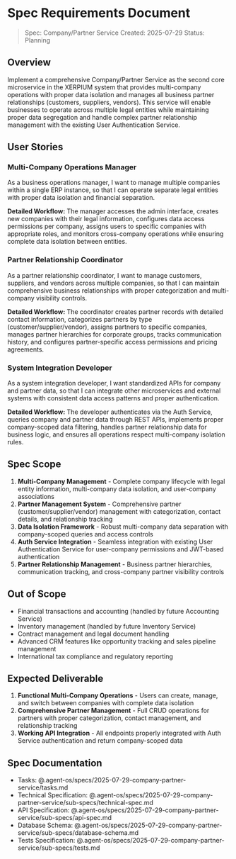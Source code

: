 # Spec Requirements Document

> Spec: Company/Partner Service
> Created: 2025-07-29
> Status: Planning

## Overview

Implement a comprehensive Company/Partner Service as the second core microservice in the XERPIUM system that provides multi-company operations with proper data isolation and manages all business partner relationships (customers, suppliers, vendors). This service will enable businesses to operate across multiple legal entities while maintaining proper data segregation and handle complex partner relationship management with the existing User Authentication Service.

## User Stories

### Multi-Company Operations Manager

As a business operations manager, I want to manage multiple companies within a single ERP instance, so that I can operate separate legal entities with proper data isolation and financial separation.

**Detailed Workflow:** The manager accesses the admin interface, creates new companies with their legal information, configures data access permissions per company, assigns users to specific companies with appropriate roles, and monitors cross-company operations while ensuring complete data isolation between entities.

### Partner Relationship Coordinator

As a partner relationship coordinator, I want to manage customers, suppliers, and vendors across multiple companies, so that I can maintain comprehensive business relationships with proper categorization and multi-company visibility controls.

**Detailed Workflow:** The coordinator creates partner records with detailed contact information, categorizes partners by type (customer/supplier/vendor), assigns partners to specific companies, manages partner hierarchies for corporate groups, tracks communication history, and configures partner-specific access permissions and pricing agreements.

### System Integration Developer

As a system integration developer, I want standardized APIs for company and partner data, so that I can integrate other microservices and external systems with consistent data access patterns and proper authentication.

**Detailed Workflow:** The developer authenticates via the Auth Service, queries company and partner data through REST APIs, implements proper company-scoped data filtering, handles partner relationship data for business logic, and ensures all operations respect multi-company isolation rules.

## Spec Scope

1. **Multi-Company Management** - Complete company lifecycle with legal entity information, multi-company data isolation, and user-company associations
2. **Partner Management System** - Comprehensive partner (customer/supplier/vendor) management with categorization, contact details, and relationship tracking
3. **Data Isolation Framework** - Robust multi-company data separation with company-scoped queries and access controls
4. **Auth Service Integration** - Seamless integration with existing User Authentication Service for user-company permissions and JWT-based authentication
5. **Partner Relationship Management** - Business partner hierarchies, communication tracking, and cross-company partner visibility controls

## Out of Scope

- Financial transactions and accounting (handled by future Accounting Service)
- Inventory management (handled by future Inventory Service)
- Contract management and legal document handling
- Advanced CRM features like opportunity tracking and sales pipeline management
- International tax compliance and regulatory reporting

## Expected Deliverable

1. **Functional Multi-Company Operations** - Users can create, manage, and switch between companies with complete data isolation
2. **Comprehensive Partner Management** - Full CRUD operations for partners with proper categorization, contact management, and relationship tracking
3. **Working API Integration** - All endpoints properly integrated with Auth Service authentication and return company-scoped data

## Spec Documentation

- Tasks: @.agent-os/specs/2025-07-29-company-partner-service/tasks.md
- Technical Specification: @.agent-os/specs/2025-07-29-company-partner-service/sub-specs/technical-spec.md
- API Specification: @.agent-os/specs/2025-07-29-company-partner-service/sub-specs/api-spec.md
- Database Schema: @.agent-os/specs/2025-07-29-company-partner-service/sub-specs/database-schema.md
- Tests Specification: @.agent-os/specs/2025-07-29-company-partner-service/sub-specs/tests.md